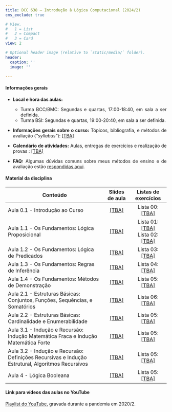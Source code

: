 ```yaml
---
title: DCC 638 – Introdução à Lógica Computacional (2024/2)
cms_exclude: true

# View.
#   1 = List
#   2 = Compact
#   3 = Card
view: 2

# Optional header image (relative to `static/media/` folder).
header:
  caption: ''
  image: ''

---
```


<div style="text-align: justify"> 

#### Informações gerais

- **Local e hora das aulas:** 
  - Turma BCC/BMC: Segundas e quartas, 17:00-18:40, em sala a ser definida.
  - Turma BSI: Segundas e quartas, 19:00-20:40, em sala a ser definida.

- **Informações gerais sobre o curso:** Tópicos, bibliografia, e métodos de avaliação (*"syllabus"*): [[TBA]]()

- **Calendário de atividades:** Aulas, entregas de exercícios e realização de provas <span style="color:red"></span>: [[TBA]]()

<!-- - <span style="color:red">**Seminários:**</span>
    - <span style="color:red">Instruções:</span> [[pdf]](https://homepages.dcc.ufmg.br/~msalvim/courses/ftc/seminario%5binstrucoes%5d.pdf)
    - <span style="color:red">Grupos, tópicos e datas de apresentação:</span> [[pdf]](https://homepages.dcc.ufmg.br/~msalvim/courses/ftc/seminarios%5bgrupos-topicos%5d.pdf) -->

- **FAQ:** Algumas dúvidas comuns sobre meus métodos de ensino e de avaliação estão [respondidas aqui](../../faqs/teaching-grading/).

#### Material da disciplina

| Conteúdo | Slides de aula | Listas de exercícios |
| --- | :---: | :---: | 
| Aula 0.1 - Introdução ao Curso | [[TBA]]() | Lista 00: [[TBA]]() | 
| Aula 1.1 - Os Fundamentos: Lógica Proposicional | [[TBA]]() | Lista 01: [[TBA]]() <br> Lista 02: [[TBA]]() | 
| Aula 1.2 - Os Fundamentos: Lógica de Predicados | [[TBA]]() | Lista 03: [[TBA]]() | 
| Aula 1.3 - Os Fundamentos: Regras de Inferência | [[TBA]]() | Lista 04: [[TBA]]() | 
| Aula 1.4 - Os Fundamentos: Métodos de Demonstração | [[TBA]]() | Lista 05: [[TBA]]() |
| Aula 2.1 - Estruturas Básicas: Conjuntos, Funções, Sequências, e Somatórios | [[TBA]]() | Lista 06: [[TBA]]() |
| Aula 2.2 - Estruturas Básicas: Cardinalidade e Enumerabilidade | [[TBA]]() | Lista 05: [[TBA]]() |
| Aula 3.1 - Indução e Recursão: Indução Matemática Fraca e Indução Matemática Forte | [[TBA]]() | Lista 05: [[TBA]]() |
| Aula 3.2 - Indução e Recursão: Definições Recursivas e Indução Estrutural, Algoritmos Recursivos | [[TBA]]() | Lista 05: [[TBA]]() |
| Aula 4 - Lógica Booleana | [[TBA]]() | Lista 05: [[TBA]]() |

####  Link para vídeos das aulas no YouTube 

 
[Playlist do YouTube](https://www.youtube.com/playlist?list=PLMfK2lhtmT7G52lLlu8C97IQgJhYlZ3lL), gravada durante a pandemia em 2020/2.


</div>
